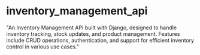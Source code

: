 # inventory_management_api
"An Inventory Management API built with Django, designed to handle inventory tracking, stock updates, and product management. Features include CRUD operations, authentication, and support for efficient inventory control in various use cases."
